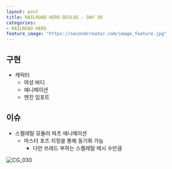 ```yaml
---
layout: post
title: RAILROAD HERO DEVLOG - DAY 30
categories:
- RAILROAD HERO
feature_image: "https://secondcreator.com/image_feature.jpg"
---
```


## 구현
- 캐릭터
  - 여성 바디
  - 애니메이션
  - 엔진 임포트

## 이슈
- 스켈레탈 모듈러 파츠 애니메이션
  - 마스터 포즈 지정을 통해 동기화 가능
    - 다만 쓰레드 부하는 스켈레탈 메시 수만큼

![CG_030](https://secondcreator.com/blog/imgs/CG_030.PNG)
